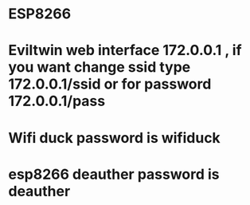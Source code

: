 # ESP8266


# Eviltwin web interface 172.0.0.1 , if you want change ssid type 172.0.0.1/ssid or for password 172.0.0.1/pass


# Wifi duck password is wifiduck


# esp8266 deauther password is deauther
